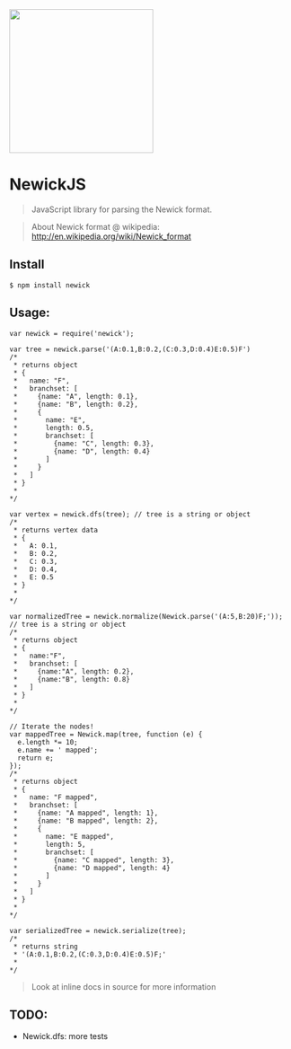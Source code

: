 <img src="http://tribunsky.com/img/newick_logo.png" width="256">

# NewickJS

> JavaScript library for parsing the Newick format.

> About Newick format @ wikipedia: http://en.wikipedia.org/wiki/Newick_format


## Install

```
$ npm install newick
```


## Usage:

```
var newick = require('newick');

var tree = newick.parse('(A:0.1,B:0.2,(C:0.3,D:0.4)E:0.5)F')
/*
 * returns object
 * {
 *   name: "F",
 *   branchset: [
 *     {name: "A", length: 0.1},
 *     {name: "B", length: 0.2},
 *     {
 *       name: "E",
 *       length: 0.5,
 *       branchset: [
 *         {name: "C", length: 0.3},
 *         {name: "D", length: 0.4}
 *       ]
 *     }
 *   ]
 * }
 *
*/

var vertex = newick.dfs(tree); // tree is a string or object
/*
 * returns vertex data
 * {
 *   A: 0.1,
 *   B: 0.2,
 *   C: 0.3,
 *   D: 0.4,
 *   E: 0.5
 * }
 *
*/

var normalizedTree = newick.normalize(Newick.parse('(A:5,B:20)F;')); // tree is a string or object
/*
 * returns object
 * {
 *   name:"F",
 *   branchset: [
 *     {name:"A", length: 0.2},
 *     {name:"B", length: 0.8}
 *   ]
 * }
 *
*/

// Iterate the nodes!
var mappedTree = Newick.map(tree, function (e) {
  e.length *= 10;
  e.name += ' mapped';
  return e;
});
/*
 * returns object
 * {
 *   name: "F mapped",
 *   branchset: [
 *     {name: "A mapped", length: 1},
 *     {name: "B mapped", length: 2},
 *     {
 *       name: "E mapped",
 *       length: 5,
 *       branchset: [
 *         {name: "C mapped", length: 3},
 *         {name: "D mapped", length: 4}
 *       ]
 *     }
 *   ]
 * }
 *
*/

var serializedTree = newick.serialize(tree);
/*
 * returns string
 * '(A:0.1,B:0.2,(C:0.3,D:0.4)E:0.5)F;'
 *
*/
```

> Look at inline docs in source for more information

## TODO:
* Newick.dfs: more tests